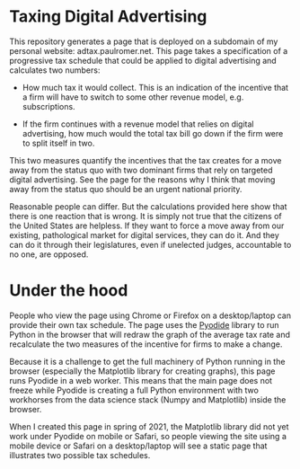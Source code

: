 # Taxing Digital Advertising

This repository generates a page that is deployed on a subdomain of my personal website: adtax.paulromer.net. This page takes a specification of a progressive tax schedule that could be applied to digital advertising and calculates two numbers: 

- How much tax it would collect. This is an indication of the incentive that a firm will have to switch to some other revenue model, e.g. subscriptions. 

- If the firm continues with a revenue model that relies on digital advertising, how much would the total tax bill go down if the firm were to split itself in two. 

This two measures quantify the incentives that the tax creates for a move away from the status quo with two dominant firms that rely on targeted digital advertising. See the page for the reasons why I think that moving away from the status quo should be an urgent national priority. 

Reasonable people can differ. But the calculations provided here show that there is one reaction that is wrong. It is simply not true that the citizens of the United States are helpless. If they want to force a move away from our existing, pathological market for digital services, they can do it. And they can do it through their legislatures, even if unelected judges, accountable to no one, are opposed. 


# Under the hood
People who view the page using Chrome or Firefox on a desktop/laptop can provide their own tax schedule. The page uses the [Pyodide](https://pyodide.org) library to run Python in the browser that will redraw the graph of the average tax rate and recalculate the two measures of the incentive for firms to make a change. 

Because it is a challenge to get the full machinery of Python running in the browser (especially the Matplotlib library for creating graphs), this page runs Pyodide in a web worker. This means that the main page does not freeze while Pyodide is creating a full Python environment with two workhorses from the data science stack (Numpy and Matplotlib) inside the browser.

When I created this page in spring of 2021, the Matplotlib library did not yet work under Pyodide on mobile or Safari, so people viewing the site using a mobile device or Safari on a desktop/laptop will see a static page that illustrates two possible tax schedules. 


